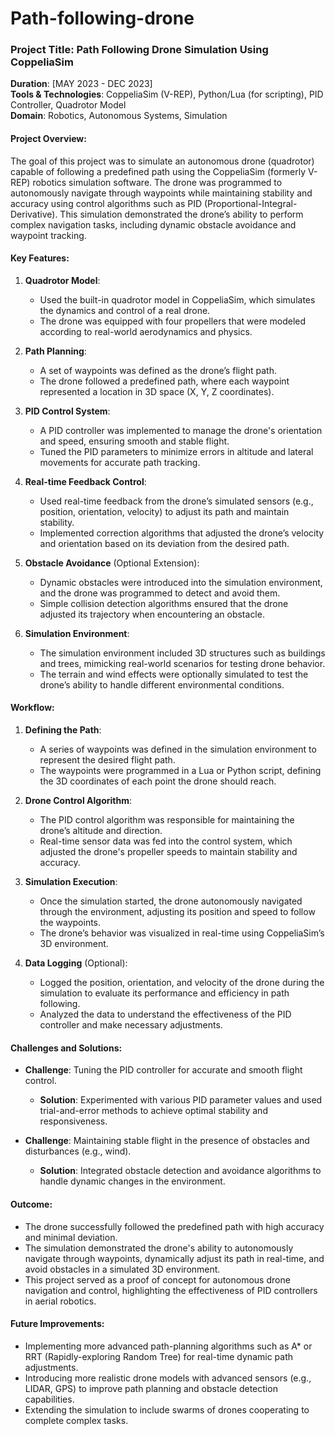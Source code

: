 # Path-following-drone


### Project Title: **Path Following Drone Simulation Using CoppeliaSim**

**Duration**: [MAY 2023 - DEC 2023]  
**Tools & Technologies**: CoppeliaSim (V-REP), Python/Lua (for scripting), PID Controller, Quadrotor Model  
**Domain**: Robotics, Autonomous Systems, Simulation

#### Project Overview:
The goal of this project was to simulate an autonomous drone (quadrotor) capable of following a predefined path using the CoppeliaSim (formerly V-REP) robotics simulation software. The drone was programmed to autonomously navigate through waypoints while maintaining stability and accuracy using control algorithms such as PID (Proportional-Integral-Derivative). This simulation demonstrated the drone’s ability to perform complex navigation tasks, including dynamic obstacle avoidance and waypoint tracking.

#### Key Features:
1. **Quadrotor Model**:
   - Used the built-in quadrotor model in CoppeliaSim, which simulates the dynamics and control of a real drone.
   - The drone was equipped with four propellers that were modeled according to real-world aerodynamics and physics.

2. **Path Planning**:
   - A set of waypoints was defined as the drone’s flight path.
   - The drone followed a predefined path, where each waypoint represented a location in 3D space (X, Y, Z coordinates).
   
3. **PID Control System**:
   - A PID controller was implemented to manage the drone's orientation and speed, ensuring smooth and stable flight.
   - Tuned the PID parameters to minimize errors in altitude and lateral movements for accurate path tracking.

4. **Real-time Feedback Control**:
   - Used real-time feedback from the drone’s simulated sensors (e.g., position, orientation, velocity) to adjust its path and maintain stability.
   - Implemented correction algorithms that adjusted the drone’s velocity and orientation based on its deviation from the desired path.

5. **Obstacle Avoidance** (Optional Extension):
   - Dynamic obstacles were introduced into the simulation environment, and the drone was programmed to detect and avoid them.
   - Simple collision detection algorithms ensured that the drone adjusted its trajectory when encountering an obstacle.

6. **Simulation Environment**:
   - The simulation environment included 3D structures such as buildings and trees, mimicking real-world scenarios for testing drone behavior.
   - The terrain and wind effects were optionally simulated to test the drone’s ability to handle different environmental conditions.

#### Workflow:

1. **Defining the Path**:
   - A series of waypoints was defined in the simulation environment to represent the desired flight path.
   - The waypoints were programmed in a Lua or Python script, defining the 3D coordinates of each point the drone should reach.

2. **Drone Control Algorithm**:
   - The PID control algorithm was responsible for maintaining the drone’s altitude and direction.
   - Real-time sensor data was fed into the control system, which adjusted the drone's propeller speeds to maintain stability and accuracy.
   
3. **Simulation Execution**:
   - Once the simulation started, the drone autonomously navigated through the environment, adjusting its position and speed to follow the waypoints.
   - The drone’s behavior was visualized in real-time using CoppeliaSim’s 3D environment.

4. **Data Logging** (Optional):
   - Logged the position, orientation, and velocity of the drone during the simulation to evaluate its performance and efficiency in path following.
   - Analyzed the data to understand the effectiveness of the PID controller and make necessary adjustments.

#### Challenges and Solutions:
- **Challenge**: Tuning the PID controller for accurate and smooth flight control.
  - **Solution**: Experimented with various PID parameter values and used trial-and-error methods to achieve optimal stability and responsiveness.
  
- **Challenge**: Maintaining stable flight in the presence of obstacles and disturbances (e.g., wind).
  - **Solution**: Integrated obstacle detection and avoidance algorithms to handle dynamic changes in the environment.

#### Outcome:
- The drone successfully followed the predefined path with high accuracy and minimal deviation.
- The simulation demonstrated the drone's ability to autonomously navigate through waypoints, dynamically adjust its path in real-time, and avoid obstacles in a simulated 3D environment.
- This project served as a proof of concept for autonomous drone navigation and control, highlighting the effectiveness of PID controllers in aerial robotics.

#### Future Improvements:
- Implementing more advanced path-planning algorithms such as A* or RRT (Rapidly-exploring Random Tree) for real-time dynamic path adjustments.
- Introducing more realistic drone models with advanced sensors (e.g., LIDAR, GPS) to improve path planning and obstacle detection capabilities.
- Extending the simulation to include swarms of drones cooperating to complete complex tasks.

